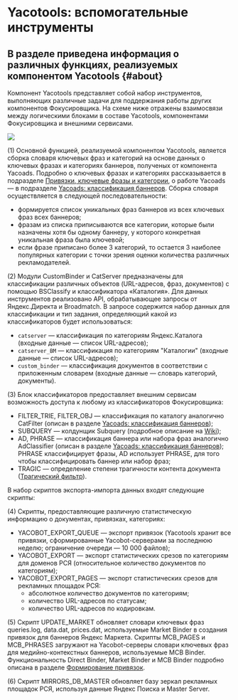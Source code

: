 # Yacotools: вспомогательные инструменты

## В разделе приведена информация о различных функциях, реализуемых компонентом Yacotools {#about}

Компонент Yacotools представляет собой набор инструментов, выполняющих различные задачи для поддержания работы других компонентов Фокусировщика. На схеме ниже отражены взаимосвязи между логическими блоками в составе Yacotools, компонентами Фокусировщика и внешними сервисами.

![](images/yacotools.png)

(1) Основной функцией, реализуемой компонентом Yacotools, является сборка словаря ключевых фраз и категорий на основе данных о ключевых фразах и категориях баннеров, полученых от компонента Yacoads. Подробно о ключевых фразах и категориях рассказывается в подразделе [Привязки, ключевые фразы и категории](bindings.md), о работе Yacoads — в подразделе [Yacoads: классификация баннеров](yacoads.md). Сборка словаря осуществляется в следующей последовательности:

* формируется список уникальных фраз баннеров из всех ключевых фраз всех баннеров;
* фразам из списка приписываются все категории, которые были назначены хотя бы одному баннеру, у которого конкретная уникальная фраза была ключевой;
* если фразе приписано более 3 категорий, то остается 3 наиболее популярных категории с точки зрения оценки количества различных рекламодателей.

(2) Модули CustomBinder и CatServer предназначены для классификации различных объектов (URL-адресов, фраз, документов) с помощью BSClassify и классификатора «Каталогия». Для данных инструментов реализовано API, обрабатывающее запросы от Яндекс.Директа и Broadmatch. В запросе содержится набор данных для классификации и тип задания, определяющий какой из классификаторов будет использоваться: 

* `catserver` — классификация по категориям Яндекс.Каталога (входные данные — список URL-адресов);
* `catserver_BM` — классификация по категориям "Каталогии" (входные данные — список URL-адресов);
* `custom_binder` — классификация документов в соответствии с приложенным словарем (входные данные — словарь категорий, документы).

(3) Блок классификаторов предоставляет внешним сервисам возможность доступа к любому из классификаторов Фокусировщика:

* FILTER_TRIE, FILTER_OBJ — классификация по каталогу аналогично CatFilter (описан в разделе [Yacoads: классификация баннеров](yacoads.md));
* SUBQUERY — колдунщик Subquery (подробное описание на [Wiki](http://wiki.yandex-team.ru/EvgenijjKroxalev/subquery));
* AD, PHRASE — классификация баннера или набора фраз аналогично AdClassifier (описан в разделе [Yacoads: классификация баннеров](yacoads.md)); PHRASE классифицирует фразы, AD использует PHRASE, для того чтобы классифицировать баннер или набор фраз;
* TRAGIC — определение степени трагичности контента документа ([Трагический фильтр](tragic-context.md)).

В набор скриптов экспорта-импорта данных входят следующие скрипты:

(4) Скрипты, предоставляющие различную статистическую информацию о документах, привязках, категориях:

* YACOBOT_EXPORT_QUEUE — экспорт привязок (Yacotools хранит все привязки, сформированные Yacobot-серверами за последнюю неделю; ограничение очереди — 10&nbsp;000 файлов);
* YACOBOT_EXPORT — экспорт статистических срезов по категориям для доменов РСЯ (относительное количество документов по категориям);
* YACOBOT_EXPORT_PAGES — экспорт статистических срезов для рекламных площадок РСЯ:
    * абсолютное количество документов по категориям;
    * количество URL-адресов по статусам;
    * количество URL-адресов по кодировкам.

(5) Скрипт UPDATE_MARKET обновляет словари ключевых фраз queries.log, data.dat, prices.dat, используемые Market Binder в создания привязок для баннеров Яндекс&nbsp;Маркета. Скрипты MCB_PAGES и MCB_PHRASES загружают на Yacobot-серверы словари ключевых фраз для медийно-контекстных баннеров, используемые MCB Binder. Функциональность Direct Binder, Market Binder и MCB Binder подробно описана в разделе [Формирование привязок](yacobot-binders.md).

(6) Скрипт MIRRORS_DB_MASTER обновляет базу зеркал рекламных площадок РСЯ, используя данные Яндекс&nbsp;Поиска и Master Server.

